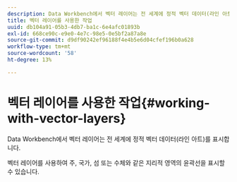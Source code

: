 ```yaml
---
description: Data Workbench에서 벡터 레이어는 전 세계에 정적 벡터 데이터(라인 아트)를 표시합니다.
title: 벡터 레이어를 사용한 작업
uuid: db104a91-05b3-4db7-ba1c-6e4afc01893b
exl-id: 668ce90c-e9e0-4e7c-98e5-0e5bf2a87a8e
source-git-commit: d9df90242ef96188f4e4b5e6d04cfef196b0a628
workflow-type: tm+mt
source-wordcount: '58'
ht-degree: 13%

---
```


# 벡터 레이어를 사용한 작업{#working-with-vector-layers}

Data Workbench에서 벡터 레이어는 전 세계에 정적 벡터 데이터(라인 아트)를 표시합니다.

벡터 레이어를 사용하여 주, 국가, 섬 또는 수체와 같은 지리적 영역의 윤곽선을 표시할 수 있습니다.
